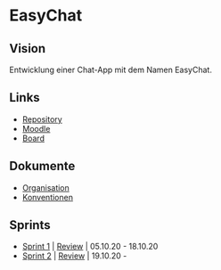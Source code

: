 # EasyChat

## Vision
Entwicklung einer Chat-App mit dem Namen EasyChat.  

## Links
- [Repository](https://github.com/ost-swl1-hs20-team-3/EasyChat)
- [Moodle](https://elearning.fhsg.ch/course/view.php?id=4473)
- [Board](https://app.vivifyscrum.com/boards/99679)

## Dokumente
- [Organisation](docs/organisation.md)
- [Konventionen](docs/konventionen.md)
  
## Sprints
  - [Sprint 1](docs/sprints/sprint-1/sprint.md) | [Review](docs/sprints/sprint-1/sprint-review.md) | 05.10.20 - 18.10.20
  - [Sprint 2](docs/sprints/sprint-2/sprint.md) | [Review](docs/sprints/sprint-2/sprint-review.md) | 19.10.20 - 
